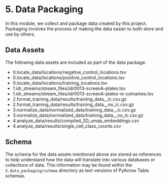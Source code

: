# 5. Data Packaging

In this module, we collect and package data created by this project.
Packaging involves the process of making the data easier to both store and use by others.

## Data Assets

The following data assets are included as part of the data package.

- 0.locate_data/locations/negative_control_locations.tsv
- 0.locate_data/locations/positive_control_locations.tsv
- 0.locate_data/locations/training_locations.tsv
- 1.idr_streams/stream_files/idr0013-screenA-plates.tsv
- 1.idr_streams/stream_files/idr0013-screenA-plates-w-colnames.tsv
- 2.format_training_data/results/training_data__ic.csv.gz
- 2.format_training_data/results/training_data__no_ic.csv.gz
- 3.normalize_data/normalized_data/training_data__ic.csv.gz
- 3.normalize_data/normalized_data/training_data__no_ic.csv.gz
- 4.analyze_data/results/compiled_2D_umap_embeddings.csv
- 4.analyze_data/results/single_cell_class_counts.csv

## Schema

The schema for the data assets mentioned above are stored as references to help understand how the data will translate into various databases or collections of data.
This information may be found within the `5.data_packaging/schema` directory as text versions of PyArrow Table schemas.
